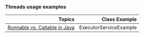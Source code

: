 ### Threads usage examples




|                                                                           Topics |          Class Example |
|---------------------------------------------------------------------------------:|-----------------------:|
| [Runnable vs. Callable in Java](https://www.baeldung.com/java-runnable-callable) | ExecutorServiceExample |

    